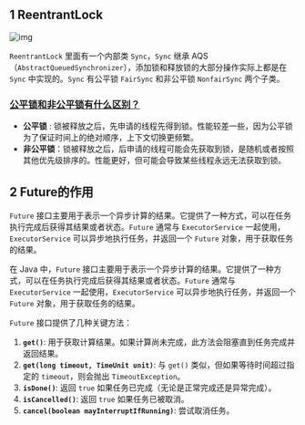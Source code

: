 ## 1 ReentrantLock

![img](https://oss.javaguide.cn/github/javaguide/java/concurrent/reentrantlock-class-diagram.png)

`ReentrantLock` 里面有一个内部类 `Sync`，`Sync` 继承 AQS（`AbstractQueuedSynchronizer`），添加锁和释放锁的大部分操作实际上都是在 `Sync` 中实现的。`Sync` 有公平锁 `FairSync` 和非公平锁 `NonfairSync` 两个子类。

### [公平锁和非公平锁有什么区别？](#公平锁和非公平锁有什么区别)

- **公平锁** : 锁被释放之后，先申请的线程先得到锁。性能较差一些，因为公平锁为了保证时间上的绝对顺序，上下文切换更频繁。
- **非公平锁**：锁被释放之后，后申请的线程可能会先获取到锁，是随机或者按照其他优先级排序的。性能更好，但可能会导致某些线程永远无法获取到锁。





## 2 Future的作用

`Future` 接口主要用于表示一个异步计算的结果。它提供了一种方式，可以在任务执行完成后获得其结果或者状态。`Future` 通常与 `ExecutorService` 一起使用，`ExecutorService` 可以异步地执行任务，并返回一个 `Future` 对象，用于获取任务的结果。

在 Java 中，`Future` 接口主要用于表示一个异步计算的结果。它提供了一种方式，可以在任务执行完成后获得其结果或者状态。`Future` 通常与 `ExecutorService` 一起使用，`ExecutorService` 可以异步地执行任务，并返回一个 `Future` 对象，用于获取任务的结果。

`Future` 接口提供了几种关键方法：

1. **`get()`**: 用于获取计算结果。如果计算尚未完成，此方法会阻塞直到任务完成并返回结果。
2. **`get(long timeout, TimeUnit unit)`**: 与 `get()` 类似，但如果等待时间超过指定的 `timeout`，则会抛出 `TimeoutException`。
3. **`isDone()`**: 返回 `true` 如果任务已完成（无论是正常完成还是异常完成）。
4. **`isCancelled()`**: 返回 `true` 如果任务已被取消。
5. **`cancel(boolean mayInterruptIfRunning)`**: 尝试取消任务。